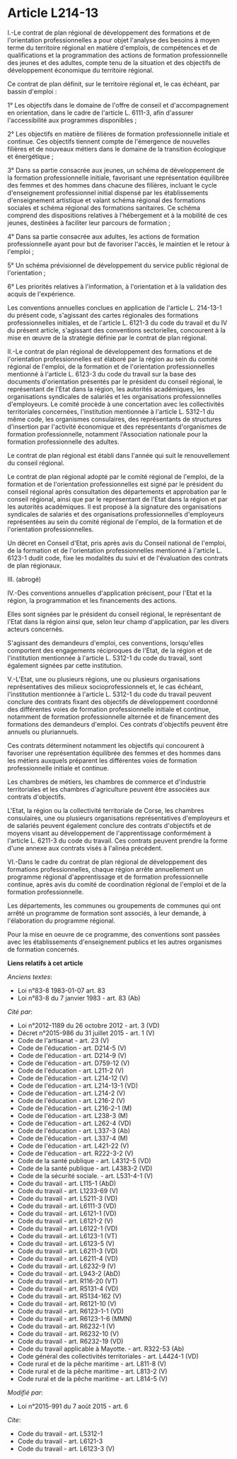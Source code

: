 # Article L214-13

I.-Le contrat de plan régional de développement des formations et de l'orientation professionnelles a pour objet l'analyse
des besoins à moyen terme du territoire régional en matière d'emplois, de compétences et de qualifications et la
programmation des actions de formation professionnelle des jeunes et des adultes, compte tenu de la situation et des
objectifs de développement économique du territoire régional. 

Ce contrat de plan définit, sur le territoire régional et, le cas échéant, par bassin d'emploi : 

1° Les objectifs dans le domaine de l'offre de conseil et d'accompagnement en orientation, dans le cadre de l'article L.
6111-3, afin d'assurer l'accessibilité aux programmes disponibles ; 

2° Les objectifs en matière de filières de formation professionnelle initiale et continue. Ces objectifs tiennent compte de
l'émergence de nouvelles filières et de nouveaux métiers dans le domaine de la transition écologique et énergétique ; 

3° Dans sa partie consacrée aux jeunes, un schéma de développement de la formation professionnelle initiale, favorisant une
représentation équilibrée des femmes et des hommes dans chacune des filières, incluant le cycle d'enseignement professionnel
initial dispensé par les établissements d'enseignement artistique et valant schéma régional des formations sociales et schéma
régional des formations sanitaires. Ce schéma comprend des dispositions relatives à l'hébergement et à la mobilité de ces
jeunes, destinées à faciliter leur parcours de formation ; 

4° Dans sa partie consacrée aux adultes, les actions de formation professionnelle ayant pour but de favoriser l'accès, le
maintien et le retour à l'emploi ; 

5° Un schéma prévisionnel de développement du service public régional de l'orientation ; 

6° Les priorités relatives à l'information, à l'orientation et à la validation des acquis de l'expérience. 

Les conventions annuelles conclues en application de l'article L. 214-13-1 du présent code, s'agissant des cartes régionales
des formations professionnelles initiales, et de l'article L. 6121-3 du code du travail et du IV du présent article,
s'agissant des conventions sectorielles, concourent à la mise en œuvre de la stratégie définie par le contrat de plan
régional. 

II.-Le contrat de plan régional de développement des formations et de l'orientation professionnelles est élaboré par la
région au sein du comité régional de l'emploi, de la formation et de l'orientation professionnelles mentionné à l'article L.
6123-3 du code du travail sur la base des documents d'orientation présentés par le président du conseil régional, le
représentant de l'Etat dans la région, les autorités académiques, les organisations syndicales de salariés et les
organisations professionnelles d'employeurs. Le comité procède à une concertation avec les collectivités territoriales
concernées, l'institution mentionnée à l'article L. 5312-1 du même code, les organismes consulaires, des représentants de
structures d'insertion par l'activité économique et des représentants d'organismes de formation professionnelle, notamment
l'Association nationale pour la formation professionnelle des adultes. 

Le contrat de plan régional est établi dans l'année qui suit le renouvellement du conseil régional. 

Le contrat de plan régional adopté par le comité régional de l'emploi, de la formation et de l'orientation professionnelles
est signé par le président du conseil régional après consultation des départements et approbation par le conseil régional,
ainsi que par le représentant de l'Etat dans la région et par les autorités académiques. Il est proposé à la signature des
organisations syndicales de salariés et des organisations professionnelles d'employeurs représentées au sein du comité
régional de l'emploi, de la formation et de l'orientation professionnelles. 

Un décret en Conseil d'Etat, pris après avis du Conseil national de l'emploi, de la formation et de l'orientation
professionnelles mentionné à l'article L. 6123-1 dudit code, fixe les modalités du suivi et de l'évaluation des contrats de
plan régionaux. 

III. (abrogé) 

IV.-Des conventions annuelles d'application précisent, pour l'Etat et la région, la programmation et les financements des
actions. 

Elles sont signées par le président du conseil régional, le représentant de l'Etat dans la région ainsi que, selon leur champ
d'application, par les divers acteurs concernés. 

S'agissant des demandeurs d'emploi, ces conventions, lorsqu'elles comportent des engagements réciproques de l'Etat, de la
région et de l'institution mentionnée à l'article L. 5312-1 du code du travail, sont également signées par cette
institution. 

V.-L'Etat, une ou plusieurs régions, une ou plusieurs organisations représentatives des milieux socioprofessionnels et, le
cas échéant, l'institution mentionnée à l'article L. 5312-1 du code du travail peuvent conclure des contrats fixant des
objectifs de développement coordonné des différentes voies de formation professionnelle initiale et continue, notamment de
formation professionnelle alternée et de financement des formations des demandeurs d'emploi. Ces contrats d'objectifs peuvent
être annuels ou pluriannuels. 

Ces contrats déterminent notamment les objectifs qui concourent à favoriser une représentation équilibrée des femmes et des
hommes dans les métiers auxquels préparent les différentes voies de formation professionnelle initiale et continue. 

Les chambres de métiers, les chambres de commerce et d'industrie territoriales et les chambres d'agriculture peuvent être
associées aux contrats d'objectifs. 

L'Etat, la région ou la collectivité territoriale de Corse, les chambres consulaires, une ou plusieurs organisations
représentatives d'employeurs et de salariés peuvent également conclure des contrats d'objectifs et de moyens visant au
développement de l'apprentissage conformément à l'article L. 6211-3 du code du travail. Ces contrats peuvent prendre la forme
d'une annexe aux contrats visés à l'alinéa précédent. 

VI.-Dans le cadre du contrat de plan régional de développement des formations professionnelles, chaque région arrête
annuellement un programme régional d'apprentissage et de formation professionnelle continue, après avis du comité de
coordination régional de l'emploi et de la formation professionnelle. 

Les départements, les communes ou groupements de communes qui ont arrêté un programme de formation sont associés, à leur
demande, à l'élaboration du programme régional. 

Pour la mise en oeuvre de ce programme, des conventions sont passées avec les établissements d'enseignement publics et les
autres organismes de formation concernés.

**Liens relatifs à cet article**

_Anciens textes_:

  - Loi n°83-8 1983-01-07 art. 83
  - Loi n°83-8 du 7 janvier 1983 - art. 83 (Ab)

_Cité par_:

  - Loi n°2012-1189 du 26 octobre 2012 - art. 3 (VD)
  - Décret n°2015-986 du 31 juillet 2015 - art. 1 (V)
  - Code de l'artisanat - art. 23 (V)
  - Code de l'éducation - art. D214-5 (V)
  - Code de l'éducation - art. D214-9 (V)
  - Code de l'éducation - art. D759-12 (V)
  - Code de l'éducation - art. L211-2 (V)
  - Code de l'éducation - art. L214-12 (V)
  - Code de l'éducation - art. L214-13-1 (VD)
  - Code de l'éducation - art. L214-2 (V)
  - Code de l'éducation - art. L216-2 (V)
  - Code de l'éducation - art. L216-2-1 (M)
  - Code de l'éducation - art. L238-3 (M)
  - Code de l'éducation - art. L262-4 (VD)
  - Code de l'éducation - art. L337-3 (Ab)
  - Code de l'éducation - art. L337-4 (M)
  - Code de l'éducation - art. L421-22 (V)
  - Code de l'éducation - art. R222-3-2 (V)
  - Code de la santé publique - art. L4312-5 (VD)
  - Code de la santé publique - art. L4383-2 (VD)
  - Code de la sécurité sociale. - art. L531-4-1 (V)
  - Code du travail - art. L115-1 (AbD)
  - Code du travail - art. L1233-69 (V)
  - Code du travail - art. L5211-3 (VD)
  - Code du travail - art. L6111-3 (VD)
  - Code du travail - art. L6121-1 (VD)
  - Code du travail - art. L6121-2 (V)
  - Code du travail - art. L6122-1 (VD)
  - Code du travail - art. L6123-1 (VT)
  - Code du travail - art. L6123-5 (V)
  - Code du travail - art. L6211-3 (VD)
  - Code du travail - art. L6211-4 (VD)
  - Code du travail - art. L6232-9 (V)
  - Code du travail - art. L943-2 (AbD)
  - Code du travail - art. R116-20 (VT)
  - Code du travail - art. R5131-4 (VD)
  - Code du travail - art. R5134-162 (V)
  - Code du travail - art. R6121-10 (V)
  - Code du travail - art. R6123-1-1 (VD)
  - Code du travail - art. R6123-1-6 (MMN)
  - Code du travail - art. R6232-1 (V)
  - Code du travail - art. R6232-10 (V)
  - Code du travail - art. R6232-19 (VD)
  - Code du travail applicable à Mayotte. - art. R322-53 (Ab)
  - Code général des collectivités territoriales - art. L4424-1 (VD)
  - Code rural et de la pêche maritime - art. L811-8 (V)
  - Code rural et de la pêche maritime - art. L813-2 (V)
  - Code rural et de la pêche maritime - art. L814-5 (V)

_Modifié par_:

  - Loi n°2015-991 du 7 août 2015 - art. 6

_Cite_:

  - Code du travail - art. L5312-1
  - Code du travail - art. L6121-3
  - Code du travail - art. L6123-3 (V)
